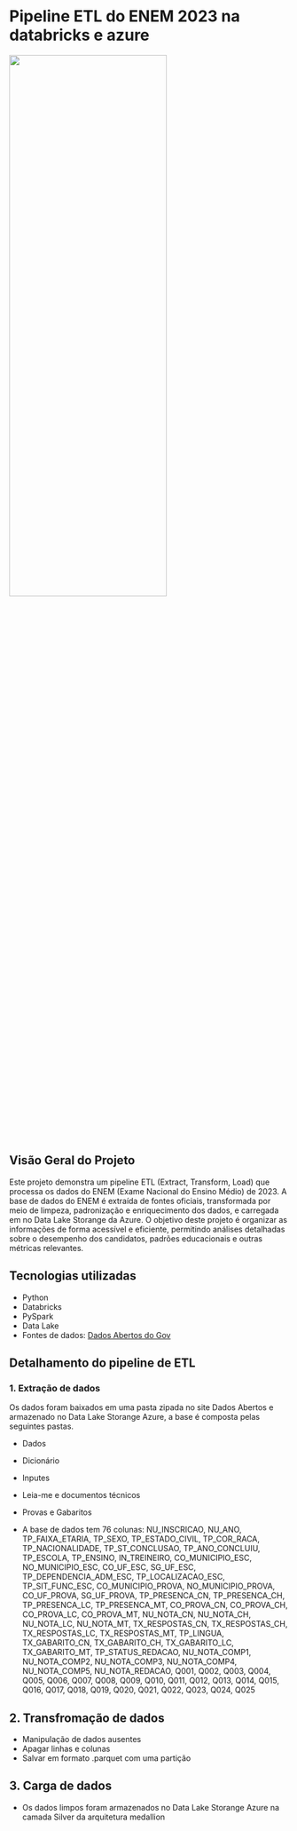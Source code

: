 # Pipeline ETL do ENEM 2023 na databricks e azure
<img src="https://s2.glbimg.com/s5k6ZI5sWZ_3bT2m_bmMEgiinSI=/1200x/smart/filters:cover():strip_icc()/i.s3.glbimg.com/v1/AUTH_da025474c0c44edd99332dddb09cabe8/internal_photos/bs/2022/v/T/OooxGqTYaOZ0gGRGQr9g/gabarito-enem-2022-3.jpg" width=75%  height = 50%>

## Visão Geral do Projeto

Este projeto demonstra um pipeline ETL (Extract, Transform, Load) que processa os dados do ENEM (Exame Nacional do Ensino Médio) de 2023. A base de dados do ENEM é extraída de fontes oficiais, transformada por meio de limpeza, padronização e enriquecimento dos dados, e carregada em no Data Lake Storange da Azure. O objetivo deste projeto é organizar as informações de forma acessível e eficiente, permitindo análises detalhadas sobre o desempenho dos candidatos, padrões educacionais e outras métricas relevantes. 

## Tecnologias utilizadas
- Python
- Databricks
- PySpark 
- Data Lake
- Fontes de dados: [Dados Abertos do Gov](https://www.gov.br/inep/pt-br/acesso-a-informacao/dados-abertos/microdados/enem)

## Detalhamento do pipeline de ETL
### 1. Extração de dados
Os dados foram baixados em uma pasta zipada no site Dados Abertos e armazenado no Data Lake Storange Azure, a base é composta pelas seguintes pastas. 
- Dados
- Dicionário
- Inputes
- Leia-me e documentos técnicos
- Provas e Gabaritos

- A base de dados tem 76 colunas:
 NU_INSCRICAO, NU_ANO, TP_FAIXA_ETARIA, TP_SEXO, TP_ESTADO_CIVIL, 
TP_COR_RACA, TP_NACIONALIDADE, TP_ST_CONCLUSAO, TP_ANO_CONCLUIU, 
TP_ESCOLA, TP_ENSINO, IN_TREINEIRO, CO_MUNICIPIO_ESC, NO_MUNICIPIO_ESC, 
CO_UF_ESC, SG_UF_ESC, TP_DEPENDENCIA_ADM_ESC, TP_LOCALIZACAO_ESC, 
TP_SIT_FUNC_ESC, CO_MUNICIPIO_PROVA, NO_MUNICIPIO_PROVA, CO_UF_PROVA, 
SG_UF_PROVA, TP_PRESENCA_CN, TP_PRESENCA_CH, TP_PRESENCA_LC, 
TP_PRESENCA_MT, CO_PROVA_CN, CO_PROVA_CH, CO_PROVA_LC, CO_PROVA_MT, 
NU_NOTA_CN, NU_NOTA_CH, NU_NOTA_LC, NU_NOTA_MT, TX_RESPOSTAS_CN, 
TX_RESPOSTAS_CH, TX_RESPOSTAS_LC, TX_RESPOSTAS_MT, TP_LINGUA, 
TX_GABARITO_CN, TX_GABARITO_CH, TX_GABARITO_LC, TX_GABARITO_MT, 
TP_STATUS_REDACAO, NU_NOTA_COMP1, NU_NOTA_COMP2, NU_NOTA_COMP3, 
NU_NOTA_COMP4, NU_NOTA_COMP5, NU_NOTA_REDACAO, Q001, Q002, Q003, 
Q004, Q005, Q006, Q007, Q008, Q009, Q010, Q011, Q012, 
Q013, Q014, Q015, Q016, Q017, Q018, Q019, Q020, Q021, 
Q022, Q023, Q024, Q025

## 2. Transfromação de dados
- Manipulação de dados ausentes
- Apagar linhas e colunas
- Salvar em formato .parquet com uma partição
## 3. Carga de dados
- Os dados limpos foram armazenados no Data Lake Storange Azure na camada Silver da arquitetura medallion





